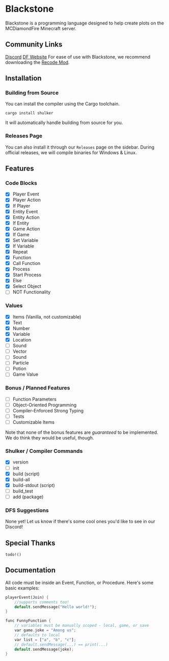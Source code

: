 # Blackstone

Blackstone is a programming language designed to help create plots on the MCDiamondFire Minecraft server.

## Community Links

[Discord](https://discord.gg/c7qzkNAURV)
[DF Website](https://mcdiamondfire.com)
For ease of use with Blackstone, we recommend downloading the [Recode Mod](https://github.com/homchom/recode).

## Installation

### Building from Source

You can install the compiler using the Cargo toolchain.

```text
cargo install shulker
```
It will automatically handle building from source for you.

### Releases Page

You can also install it through our `Releases` page on the sidebar. During official releases, we will compile binaries for Windows & Linux.

## Features

### Code Blocks

- [x] Player Event
- [x] Player Action
- [x] If Player
- [x] Entity Event
- [x] Entity Action
- [x] If Entity
- [x] Game Action
- [x] If Game
- [x] Set Variable
- [x] If Variable
- [x] Repeat
- [x] Function
- [x] Call Function
- [x] Process
- [x] Start Process
- [x] Else
- [x] Select Object
- [ ] NOT Functionality

### Values

- [x] Items (Vanilla, not customizable)
- [x] Text
- [x] Number
- [x] Variable
- [x] Location
- [ ] Sound
- [ ] Vector
- [ ] Sound
- [ ] Particle
- [ ] Potion
- [ ] Game Value

### Bonus / Planned Features

- [ ] Function Parameters
- [ ] Object-Oriented Programming
- [ ] Compiler-Enforced Strong Typing
- [ ] Tests
- [ ] Customizable Items

Note that none of the bonus features are *guaranteed* to be implemented.
We do think they would be useful, though.

### Shulker / Compiler Commands

- [x] version
- [ ] init
- [x] build (script)
- [x] build-all
- [x] build-stdout (script)
- [ ] build_test
- [ ] add (package)

### DFS Suggestions

None yet! Let us know if there's some cool ones you'd like to see in our Discord!

## Special Thanks

`todo!()`

## Documentation

All code must be inside an Event, Function, or Procedure. Here's some basic examples:

```rs
playerEvent(Join) {
    //supports comments too!
    default.sendMessage("Hello world!");
}

func FunnyFunction {
    // variables must be manually scoped - local, game, or save
    var game.joke = "Among us";
    // defaults to local
    var list = ["a", "b", "c"];
    // default.sendMessage(...) == print(...)
    default.sendMessage(joke);
}
```
